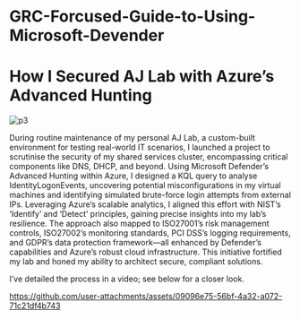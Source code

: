 # GRC-Forcused-Guide-to-Using-Microsoft-Devender

# How I Secured AJ Lab with Azure’s Advanced Hunting

![p3](https://github.com/user-attachments/assets/48aa31f1-f249-456e-9dab-8c940e367933)


During routine maintenance of my personal AJ Lab, a custom-built environment for testing real-world IT scenarios, I launched a project to scrutinise the security of my shared services cluster, encompassing critical components like DNS, DHCP, and beyond. Using Microsoft Defender’s Advanced Hunting within Azure, I designed a KQL query to analyse IdentityLogonEvents, uncovering potential misconfigurations in my virtual machines and identifying simulated brute-force login attempts from external IPs. Leveraging Azure’s scalable analytics, I aligned this effort with NIST’s ‘Identify’ and ‘Detect’ principles, gaining precise insights into my lab’s resilience. The approach also mapped to ISO27001’s risk management controls, ISO27002’s monitoring standards, PCI DSS’s logging requirements, and GDPR’s data protection framework—all enhanced by Defender’s capabilities and Azure’s robust cloud infrastructure. This initiative fortified my lab and honed my ability to architect secure, compliant solutions. 

I’ve detailed the process in a video; see below for a closer look.


https://github.com/user-attachments/assets/09096e75-56bf-4a32-a072-71c21df4b743

